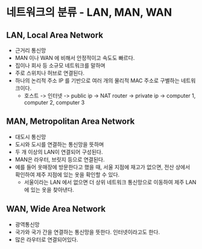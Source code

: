 # 네트워크의 분류 - LAN, MAN, WAN

## LAN, Local Area Network

* 근거리 통신망
* MAN 이나 WAN 에 비해서 안정적이고 속도도 빠르다.&#x20;
* 집이나 회사 등 소규모 네트워크를 말하며
* 주로 스위치나 허브로 연결된다.&#x20;
* 하나의 논리적 주소 IP 를 기반으로 여러 개의 물리적 MAC 주소로 구별하는 네트워크이다.&#x20;
  * 호스트 -> 인터넷 -> public ip -> NAT router -> private ip -> computer 1, computer 2, computer 3&#x20;

## MAN, Metropolitan Area Network

* 대도시 통신망
* 도시와 도시를 연결하는 통신망을 뜻하며&#x20;
* 두 개 이상의 LAN이 연결되어 구성된다.
* MAN은 라우터, 브릿지 등으로 연결된다.&#x20;
* 예를 들어 옷매장에 방문한다고 했을 때, 서울 지점에 재고가 없으면, 전산 상에서 확인하여 제주 지점에 있는 옷을 확인할 수 있다.&#x20;
  * 서울이라는 LAN 에서 없으면 더 상위 네트워크 통신망으로 이동하여 제주 LAN에 있는 옷을 찾아낸다.&#x20;

## WAN, Wide Area Network

* 광역통신망&#x20;
* 국가와 국가 간을 연결하는 통신망을 뜻한다. 인터넷이라고도 한다.&#x20;
* 많은 라우터로 연결되어있다.&#x20;
